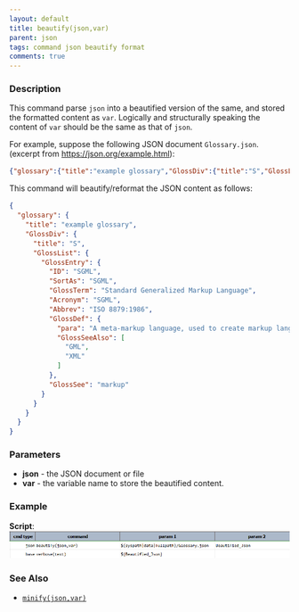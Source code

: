 ```yaml
---
layout: default
title: beautify(json,var)
parent: json
tags: command json beautify format
comments: true
---
```



### Description
This command parse `json` into a beautified version of the same, and stored the formatted content as `var`. Logically 
and structurally speaking the content of `var` should be the same as that of `json`.

For example, suppose the following JSON document `Glossary.json`. (excerpt from <a href="https://json.org/example.html" class="external-link" target="nexial_link">https://json.org/example.html</a>):
```json
{"glossary":{"title":"example glossary","GlossDiv":{"title":"S","GlossList":{"GlossEntry":{"ID":"SGML","SortAs":"SGML","GlossTerm":"Standard Generalized Markup Language","Acronym":"SGML","Abbrev":"ISO 8879:1986","GlossDef":{"para":"A meta-markup language, used to create markup languages such as DocBook.","GlossSeeAlso":["GML","XML"]},"GlossSee":"markup"}}}}}
```


This command will beautify/reformat the JSON content as follows:
```json
{
  "glossary": {
    "title": "example glossary",
    "GlossDiv": {
      "title": "S",
      "GlossList": {
        "GlossEntry": {
          "ID": "SGML",
          "SortAs": "SGML",
          "GlossTerm": "Standard Generalized Markup Language",
          "Acronym": "SGML",
          "Abbrev": "ISO 8879:1986",
          "GlossDef": {
            "para": "A meta-markup language, used to create markup languages such as DocBook.",
            "GlossSeeAlso": [
              "GML",
              "XML"
            ]
          },
          "GlossSee": "markup"
        }
      }
    }
  }
}
```



### Parameters
- **json** - the JSON document or file
- **var** - the variable name to store the beautified content.


### Example
**Script**:<br/>
![script](image/beautify_01.png)

### See Also
- [`minify(json,var)`](minify(json,var))

